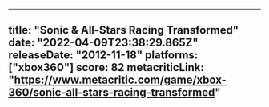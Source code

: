 
---
title: "Sonic & All-Stars Racing Transformed"
date: "2022-04-09T23:38:29.865Z"
releaseDate: "2012-11-18"
platforms: ["xbox360"]
score: 82
metacriticLink: "https://www.metacritic.com/game/xbox-360/sonic-all-stars-racing-transformed"
---
